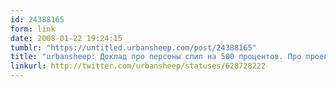 ```yaml
---
id: 24388165
form: link
date: 2008-01-22 19:24:15
tumblr: "https://untitled.urbansheep.com/post/24388165"
title: "urbansheep: Доклад про персоны слил на 500 процентов. Про проектирование от персон ничего нет. Так нельзя. :("
linkurl: http://twitter.com/urbansheep/statuses/628728222
---
```


